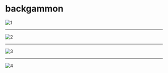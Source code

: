 ﻿# backgammon

![1](https://user-images.githubusercontent.com/43005514/97536734-4bbf9d80-19c6-11eb-8886-327f3222156f.jpg)
_______________________________________________

![2](https://user-images.githubusercontent.com/43005514/97536751-4febbb00-19c6-11eb-8382-1e02ec85e88d.jpg)
_______________________________________________

![3](https://user-images.githubusercontent.com/43005514/97536756-524e1500-19c6-11eb-9c66-6c4e93ca7843.jpg)
_______________________________________________

![4](https://user-images.githubusercontent.com/43005514/97536761-55490580-19c6-11eb-8b4f-678189bb8a2c.jpg)
